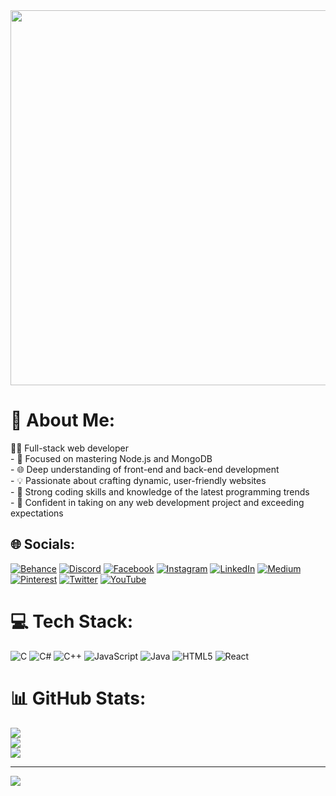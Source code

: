 
<img src="https://github.com/Anmol-Baranwal/Cool-GIFs-For-GitHub/assets/74038190/80728820-e06b-4f96-9c9e-9df46f0cc0a5" width="600">

# 💫 About Me:
👨‍💻 Full-stack web developer<br>- 🚀 Focused on mastering Node.js and MongoDB<br>- 🌐 Deep understanding of front-end and back-end development<br>- 💡 Passionate about crafting dynamic, user-friendly websites<br>- 🔧 Strong coding skills and knowledge of the latest programming trends<br>- 🌟 Confident in taking on any web development project and exceeding expectations
## 🌐 Socials:
[![Behance](https://img.shields.io/badge/Behance-1769ff?logo=behance&logoColor=white)](https://behance.net/prajjwal) [![Discord](https://img.shields.io/badge/Discord-%237289DA.svg?logo=discord&logoColor=white)](https://discord.gg/prajjwal) [![Facebook](https://img.shields.io/badge/Facebook-%231877F2.svg?logo=Facebook&logoColor=white)](https://facebook.com/prajjwal) [![Instagram](https://img.shields.io/badge/Instagram-%23E4405F.svg?logo=Instagram&logoColor=white)](https://instagram.com/prajjwal) [![LinkedIn](https://img.shields.io/badge/LinkedIn-%230077B5.svg?logo=linkedin&logoColor=white)](https://linkedin.com/in/prajjwal) [![Medium](https://img.shields.io/badge/Medium-12100E?logo=medium&logoColor=white)](https://medium.com/@prajjwal) [![Pinterest](https://img.shields.io/badge/Pinterest-%23E60023.svg?logo=Pinterest&logoColor=white)](https://pinterest.com/prajjwal) [![Twitter](https://img.shields.io/badge/Twitter-%231DA1F2.svg?logo=Twitter&logoColor=white)](https://twitter.com/prajjwal) [![YouTube](https://img.shields.io/badge/YouTube-%23FF0000.svg?logo=YouTube&logoColor=white)](https://youtube.com/@prajjwal) 

# 💻 Tech Stack:
![C](https://img.shields.io/badge/c-%2300599C.svg?style=plastic&logo=c&logoColor=white) ![C#](https://img.shields.io/badge/c%23-%23239120.svg?style=plastic&logo=c-sharp&logoColor=white) ![C++](https://img.shields.io/badge/c++-%2300599C.svg?style=plastic&logo=c%2B%2B&logoColor=white) ![JavaScript](https://img.shields.io/badge/javascript-%23323330.svg?style=plastic&logo=javascript&logoColor=%23F7DF1E) ![Java](https://img.shields.io/badge/java-%23ED8B00.svg?style=plastic&logo=openjdk&logoColor=white) ![HTML5](https://img.shields.io/badge/html5-%23E34F26.svg?style=plastic&logo=html5&logoColor=white) ![React](https://img.shields.io/badge/react-%2320232a.svg?style=plastic&logo=react&logoColor=%2361DAFB)
# 📊 GitHub Stats:
![](https://github-readme-stats.vercel.app/api?username=prajju04&theme=merko&hide_border=false&include_all_commits=false&count_private=false)<br/>
![](https://github-readme-streak-stats.herokuapp.com/?user=prajju04&theme=merko&hide_border=false)<br/>
![](https://github-readme-stats.vercel.app/api/top-langs/?username=prajju04&theme=merko&hide_border=false&include_all_commits=false&count_private=false&layout=compact)

---
[![](https://visitcount.itsvg.in/api?id=prajju04&icon=1&color=1)](https://visitcount.itsvg.in)

<!-- Proudly created with GPRM ( https://gprm.itsvg.in ) -->

